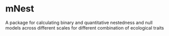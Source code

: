 mNest
=====

A package for calculating binary and quantitative nestedness      and null models across different scales for different combination of ecological traits
